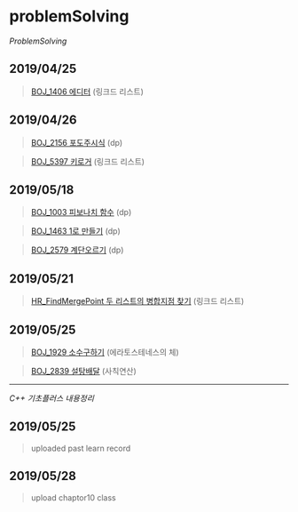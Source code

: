 ﻿# problemSolving

*ProblemSolving*

2019/04/25
----------
> [BOJ_1406 에디터](https://www.acmicpc.net/problem/1406) (링크드 리스트)


2019/04/26
----------
> [BOJ_2156 포도주시식](https://www.acmicpc.net/problem/2156) (dp)

> [BOJ_5397 키로거](https://www.acmicpc.net/problem/5397) (링크드 리스트) 

2019/05/18
----------
> [BOJ_1003 피보나치 함수](https://www.acmicpc.net/problem/1003) (dp) 

> [BOJ_1463 1로 만들기](https://www.acmicpc.net/problem/1463) (dp) 

> [BOJ_2579 계단오르기](https://www.acmicpc.net/problem/2579) (dp) 

2019/05/21
----------
> [HR_FindMergePoint 두 리스트의 병합지점 찾기](https://www.hackerrank.com/challenges/find-the-merge-point-of-two-joined-linked-lists/problem) (링크드 리스트) 

2019/05/25
----------
> [BOJ_1929 소수구하기](https://www.acmicpc.net/problem/1929) (에라토스테네스의 체) 

> [BOJ_2839 설탕배달](https://www.acmicpc.net/problem/2839) (사칙연산) 

---

*C++ 기초플러스 내용정리*

2019/05/25
----------
> uploaded past learn record

2019/05/28
----------
> upload chaptor10 class

